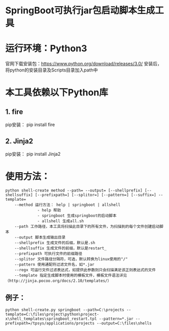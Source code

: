 # SpringBoot可执行jar包启动脚本生成工具

# 运行环境：Python3
官网下载安装包：https://www.python.org/download/releases/3.0/
安装后，将python的安装目录及Scripts目录加入path中

# 本工具依赖以下Python库

## 1. fire
pip安装：
  pip install fire

## 2. Jinja2
pip安装：
  pip install Jinja2

# 使用方法：

```shell
python shell-create method --path= --output= [--shellprefix] [--shellsuffix] [--prefixpath=] [--splitor=] [--pattern=] [--suffix=] --template=
	--method 运行方法： help | springboot | allshell
			  - help 帮助
			  - springboot 生成springboot的启动脚本
			  - allshell 生成all.sh
	--path 工作路径，本工具将扫描此目录下的所有文件，为扫描到的每个文件创建启动脚本
	--output 脚本生成输出目录
	--shellprefix 生成文件的后缀，默认是.sh
	--shellsuffix 生成文件的前缀，默认是restart_
	--prefixpath 可执行文件的前缀路径
	--splitor 文件路径分隔符，可选，默认转换为linux使用的"/"
	--pattern 使用通配符过滤文件名，如*.jar
	--regx 可运行文件过滤表达式，如提供此参数则只会扫描满足该正则表达式的文件
	--template 指定生成脚本时使用的模板文件，模板文件语法详见（http://jinja.pocoo.org/docs/2.10/templates/）
```

## 例子：
```shell
python shell-create.py springboot --path=C:\projects --template=C:\files\project\python\project-x\shell_templates\springboot_restart.tpl --pattern=*.jar --prefixpath=/tpsys/applications/projects --output=C:\files\shells
```

